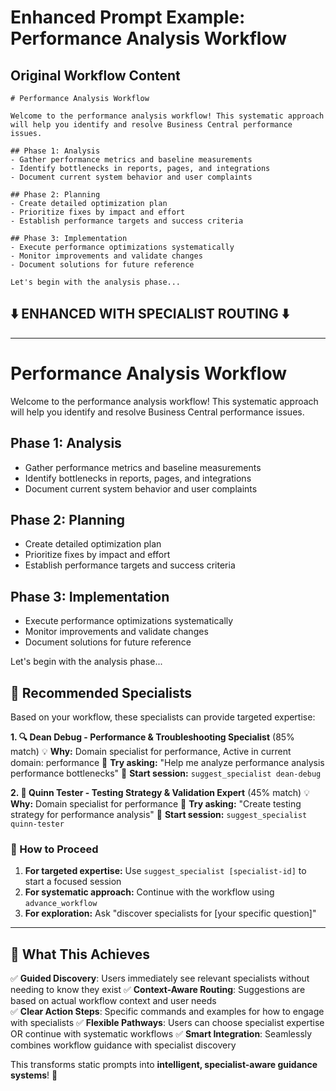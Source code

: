 # Enhanced Prompt Example: Performance Analysis Workflow

## Original Workflow Content
```
# Performance Analysis Workflow

Welcome to the performance analysis workflow! This systematic approach will help you identify and resolve Business Central performance issues.

## Phase 1: Analysis
- Gather performance metrics and baseline measurements
- Identify bottlenecks in reports, pages, and integrations
- Document current system behavior and user complaints

## Phase 2: Planning
- Create detailed optimization plan
- Prioritize fixes by impact and effort
- Establish performance targets and success criteria

## Phase 3: Implementation
- Execute performance optimizations systematically
- Monitor improvements and validate changes
- Document solutions for future reference

Let's begin with the analysis phase...
```

## ⬇️ ENHANCED WITH SPECIALIST ROUTING ⬇️

---

# Performance Analysis Workflow

Welcome to the performance analysis workflow! This systematic approach will help you identify and resolve Business Central performance issues.

## Phase 1: Analysis
- Gather performance metrics and baseline measurements  
- Identify bottlenecks in reports, pages, and integrations
- Document current system behavior and user complaints

## Phase 2: Planning
- Create detailed optimization plan
- Prioritize fixes by impact and effort
- Establish performance targets and success criteria

## Phase 3: Implementation
- Execute performance optimizations systematically
- Monitor improvements and validate changes
- Document solutions for future reference

Let's begin with the analysis phase...

## 🎯 Recommended Specialists

Based on your workflow, these specialists can provide targeted expertise:

**1. 🔍 Dean Debug - Performance & Troubleshooting Specialist** (85% match)
   💡 **Why:** Domain specialist for performance, Active in current domain: performance
   💬 **Try asking:** "Help me analyze performance analysis performance bottlenecks"
   🎯 **Start session:** `suggest_specialist dean-debug`

**2. 🧪 Quinn Tester - Testing Strategy & Validation Expert** (45% match)
   💡 **Why:** Domain specialist for performance
   💬 **Try asking:** "Create testing strategy for performance analysis"
   🎯 **Start session:** `suggest_specialist quinn-tester`

### 🚀 How to Proceed

1. **For targeted expertise:** Use `suggest_specialist [specialist-id]` to start a focused session
2. **For systematic approach:** Continue with the workflow using `advance_workflow`
3. **For exploration:** Ask "discover specialists for [your specific question]"

---

## 🎯 What This Achieves

✅ **Guided Discovery**: Users immediately see relevant specialists without needing to know they exist
✅ **Context-Aware Routing**: Suggestions are based on actual workflow context and user needs  
✅ **Clear Action Steps**: Specific commands and examples for how to engage with specialists
✅ **Flexible Pathways**: Users can choose specialist expertise OR continue with systematic workflows
✅ **Smart Integration**: Seamlessly combines workflow guidance with specialist discovery

This transforms static prompts into **intelligent, specialist-aware guidance systems**! 🚀
